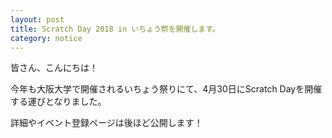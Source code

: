 ```yaml
---
layout: post
title: Scratch Day 2018 in いちょう祭を開催します。
category: notice
---
```


皆さん、こんにちは！

今年も大阪大学で開催されるいちょう祭りにて、4月30日にScratch Dayを開催する運びとなりました。

詳細やイベント登録ページは後ほど公開します！

